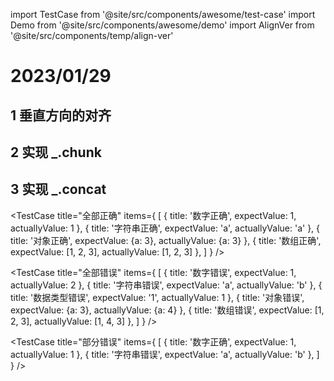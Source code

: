 import TestCase from '@site/src/components/awesome/test-case'
import Demo from '@site/src/components/awesome/demo'
import AlignVer from '@site/src/components/temp/align-ver'

# 2023/01/29
## 1 垂直方向的对齐
<Demo>
  <AlignVer />
</Demo>

## 2 实现 _.chunk


## 3 实现 _.concat


<TestCase
  title="全部正确"
  items={
    [
      {
        title: '数字正确',
        expectValue: 1,
        actuallyValue: 1
      },
      {
        title: '字符串正确',
        expectValue: 'a',
        actuallyValue: 'a'
      },
      {
        title: '对象正确',
        expectValue: {a: 3},
        actuallyValue: {a: 3}
      },
      {
        title: '数组正确',
        expectValue: [1, 2, 3],
        actuallyValue: [1, 2, 3]
      },
    ]
  }
/>

<TestCase
  title="全部错误"
  items={
    [
      {
        title: '数字错误',
        expectValue: 1,
        actuallyValue: 2
      },
      {
        title: '字符串错误',
        expectValue: 'a',
        actuallyValue: 'b'
      },
      {
        title: '数据类型错误',
        expectValue: '1',
        actuallyValue: 1
      },
      {
        title: '对象错误',
        expectValue: {a: 3},
        actuallyValue: {a: 4}
      },
      {
        title: '数组错误',
        expectValue: [1, 2, 3],
        actuallyValue: [1, 4, 3]
      },
    ]
  }
/>

<TestCase
  title="部分错误"
  items={
    [
      {
        title: '数字正确',
        expectValue: 1,
        actuallyValue: 1
      },
      {
        title: '字符串错误',
        expectValue: 'a',
        actuallyValue: 'b'
      },
    ]
  }
/>

